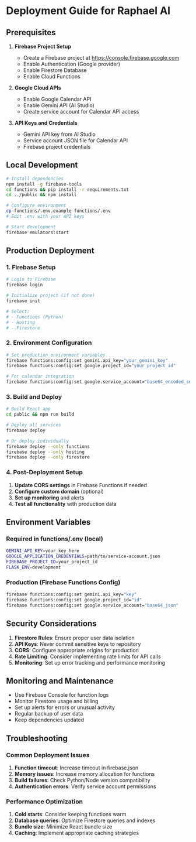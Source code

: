 # Deployment Guide for Raphael AI

## Prerequisites

1. **Firebase Project Setup**
   - Create a Firebase project at https://console.firebase.google.com
   - Enable Authentication (Google provider)
   - Enable Firestore Database
   - Enable Cloud Functions

2. **Google Cloud APIs**
   - Enable Google Calendar API
   - Enable Gemini API (AI Studio)
   - Create service account for Calendar API access

3. **API Keys and Credentials**
   - Gemini API key from AI Studio
   - Service account JSON file for Calendar API
   - Firebase project credentials

## Local Development

```bash
# Install dependencies
npm install -g firebase-tools
cd functions && pip install -r requirements.txt
cd ../public && npm install

# Configure environment
cp functions/.env.example functions/.env
# Edit .env with your API keys

# Start development
firebase emulators:start
```

## Production Deployment

### 1. Firebase Setup
```bash
# Login to Firebase
firebase login

# Initialize project (if not done)
firebase init

# Select:
# - Functions (Python)
# - Hosting
# - Firestore
```

### 2. Environment Configuration
```bash
# Set production environment variables
firebase functions:config:set gemini.api_key="your_gemini_key"
firebase functions:config:set google.project_id="your_project_id"

# For calendar integration
firebase functions:config:set google.service_account="base64_encoded_service_account_json"
```

### 3. Build and Deploy
```bash
# Build React app
cd public && npm run build

# Deploy all services
firebase deploy

# Or deploy individually
firebase deploy --only functions
firebase deploy --only hosting
firebase deploy --only firestore
```

### 4. Post-Deployment Setup

1. **Update CORS settings** in Firebase Functions if needed
2. **Configure custom domain** (optional)
3. **Set up monitoring** and alerts
4. **Test all functionality** with production data

## Environment Variables

### Required in functions/.env (local)
```bash
GEMINI_API_KEY=your_key_here
GOOGLE_APPLICATION_CREDENTIALS=path/to/service-account.json
FIREBASE_PROJECT_ID=your_project_id
FLASK_ENV=development
```

### Production (Firebase Functions Config)
```bash
firebase functions:config:set gemini.api_key="key"
firebase functions:config:set google.project_id="id"
firebase functions:config:set google.service_account="base64_json"
```

## Security Considerations

1. **Firestore Rules**: Ensure proper user data isolation
2. **API Keys**: Never commit sensitive keys to repository
3. **CORS**: Configure appropriate origins for production
4. **Rate Limiting**: Consider implementing rate limits for API calls
5. **Monitoring**: Set up error tracking and performance monitoring

## Monitoring and Maintenance

- Use Firebase Console for function logs
- Monitor Firestore usage and billing
- Set up alerts for errors or unusual activity
- Regular backup of user data
- Keep dependencies updated

## Troubleshooting

### Common Deployment Issues

1. **Function timeout**: Increase timeout in firebase.json
2. **Memory issues**: Increase memory allocation for functions
3. **Build failures**: Check Python/Node version compatibility
4. **Authentication errors**: Verify service account permissions

### Performance Optimization

1. **Cold starts**: Consider keeping functions warm
2. **Database queries**: Optimize Firestore queries and indexes
3. **Bundle size**: Minimize React bundle size
4. **Caching**: Implement appropriate caching strategies

